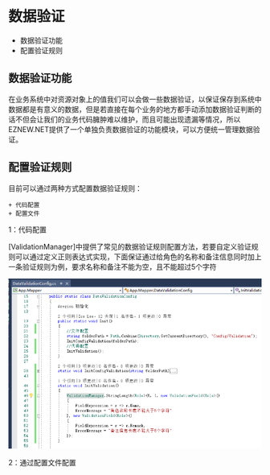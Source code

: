 # 数据验证

+ 数据验证功能
+ 配置验证规则

## 数据验证功能

在业务系统中对资源对象上的值我们可以会做一些数据验证，以保证保存到系统中数据都是有意义的数据，但是若直接在每个业务的地方都手动添加数据验证判断的话不但会让我们的业务代码臃肿难以维护，而且可能出现遗漏等情况，所以EZNEW.NET提供了一个单独负责数据验证的功能模块，可以方便统一管理数据验证。

## 配置验证规则

目前可以通过两种方式配置数据验证规则：

    + 代码配置
    + 配置文件

1：代码配置

[ValidationManager]中提供了常见的数据验证规则配置方法，若要自定义验证规则可以通过定义正则表达式实现，下面保证通过给角色的名称和备注信息同时加上一条验证规则为例，要求名称和备注不能为空，且不能超过5个字符

<img src="assets/images/validationconfig_code.png" alt="EZNEW" title="EZNEW">

2：通过配置文件配置

